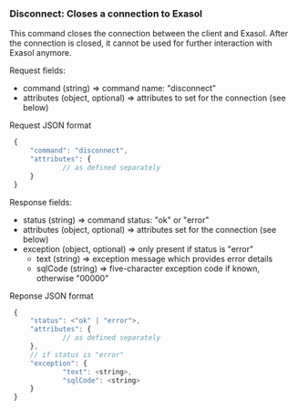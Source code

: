 ### Disconnect: Closes a connection to Exasol

This command closes the connection between the client and Exasol.
After the connection is closed, it cannot be used for further
interaction with Exasol anymore.

Request fields:
  * command (string) => command name: "disconnect"
  * attributes (object, optional) => attributes to set for the connection (see below)

Request JSON format
```javascript
 {
     "command": "disconnect",
     "attributes": {
             // as defined separately
     }
 }
```

Response fields:
  * status (string) => command status: "ok" or "error"
  * attributes (object, optional) => attributes set for the connection (see below)
  * exception (object, optional) =>  only present if status is "error"
    * text (string) => exception message which provides error details
    * sqlCode (string) => five-character exception code if known, otherwise "00000"

Reponse JSON format
```javascript
 {
     "status": <"ok" | "error">,
     "attributes": {
             // as defined separately
     },
     // if status is "error"
     "exception": {
             "text": <string>,
             "sqlCode": <string>
     }
 }
```
